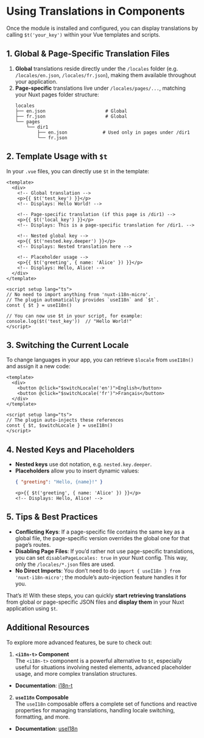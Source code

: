 # Using Translations in Components

Once the module is installed and configured, you can display translations by calling `$t('your_key')` within your Vue templates and scripts.

## 1. Global & Page-Specific Translation Files

1. **Global** translations reside directly under the `/locales` folder (e.g. `/locales/en.json`, `/locales/fr.json`), making them available throughout your application.
2. **Page-specific** translations live under `/locales/pages/...`, matching your Nuxt pages folder structure:
   ```
   locales
   ├── en.json                      # Global
   ├── fr.json                      # Global
   └── pages
       └── dir1
           ├── en.json             # Used only in pages under /dir1
           └── fr.json
   ```

## 2. Template Usage with `$t`

In your `.vue` files, you can directly use `$t` in the template:

```vue
<template>
  <div>
    <!-- Global translation -->
    <p>{{ $t('test_key') }}</p>
    <!-- Displays: Hello World! -->

    <!-- Page-specific translation (if this page is /dir1) -->
    <p>{{ $t('local_key') }}</p>
    <!-- Displays: This is a page-specific translation for /dir1. -->

    <!-- Nested global key -->
    <p>{{ $t('nested.key.deeper') }}</p>
    <!-- Displays: Nested translation here -->

    <!-- Placeholder usage -->
    <p>{{ $t('greeting', { name: 'Alice' }) }}</p>
    <!-- Displays: Hello, Alice! -->
  </div>
</template>

<script setup lang="ts">
// No need to import anything from 'nuxt-i18n-micro'.
// The plugin automatically provides `useI18n` and `$t`.
const { $t } = useI18n()

// You can now use $t in your script, for example:
console.log($t('test_key'))  // "Hello World!"
</script>
```

## 3. Switching the Current Locale

To change languages in your app, you can retrieve `$locale` from `useI18n()` and assign it a new code:

```vue
<template>
  <div>
    <button @click="$switchLocale('en')">English</button>
    <button @click="$switchLocale('fr')">Français</button>
  </div>
</template>

<script setup lang="ts">
// The plugin auto-injects these references
const { $t, $switchLocale } = useI18n()
</script>
```

## 4. Nested Keys and Placeholders

- **Nested keys** use dot notation, e.g. `nested.key.deeper`.
- **Placeholders** allow you to insert dynamic values:
  ```json
  { "greeting": "Hello, {name}!" }
  ```  
  ```vue
  <p>{{ $t('greeting', { name: 'Alice' }) }}</p>
  <!-- Displays: Hello, Alice! -->
  ```

## 5. Tips & Best Practices

- **Conflicting Keys**: If a page-specific file contains the same key as a global file, the page-specific version overrides the global one for that page’s routes.
- **Disabling Page Files**: If you’d rather not use page-specific translations, you can set `disablePageLocales: true` in your Nuxt config. This way, only the `/locales/*.json` files are used.
- **No Direct Imports**: You don’t need to do `import { useI18n } from 'nuxt-i18n-micro'`; the module’s auto-injection feature handles it for you.

That’s it! With these steps, you can quickly **start retrieving translations** from global or page-specific JSON files and **display them** in your Nuxt application using `$t`.

## Additional Resources

To explore more advanced features, be sure to check out:

1. **`<i18n-t>` Component**  
   The `<i18n-t>` component is a powerful alternative to `$t`, especially useful for situations involving nested elements, advanced placeholder usage, and more complex translation structures.
- **Documentation**: [i18n-t](/components/i18n-t)

2. **`useI18n` Composable**  
   The `useI18n` composable offers a complete set of functions and reactive properties for managing translations, handling locale switching, formatting, and more.
- **Documentation**: [useI18n](/composables/useI18n)
